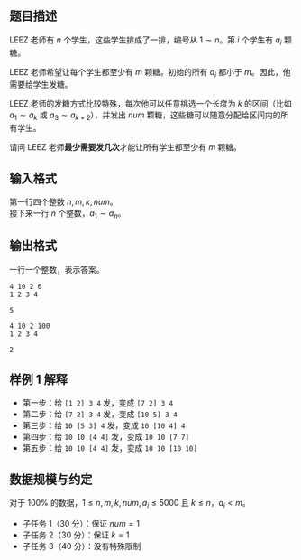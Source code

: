 ## 题目描述

LEEZ 老师有 $n$ 个学生，这些学生排成了一排，编号从 $1\sim n$。第 $i$ 个学生有 $a_i$ 颗糖。

LEEZ 老师希望让每个学生都至少有 $m$ 颗糖。初始的所有 $a_i$ 都小于 $m$。因此，他需要给学生发糖。

LEEZ 老师的发糖方式比较特殊，每次他可以任意挑选一个长度为 $k$ 的区间（比如 $a_1\sim a_k$ 或 $a_3\sim a_{k+2}$），并发出 $num$ 颗糖，这些糖可以随意分配给区间内的所有学生。

请问 LEEZ 老师**最少需要发几次**才能让所有学生都至少有 $m$ 颗糖。

## 输入格式

第一行四个整数 $n,m,k,num$。  
接下来一行 $n$ 个整数，$a_1\sim a_n$。

## 输出格式

一行一个整数，表示答案。

```input1
4 10 2 6
1 2 3 4
```

```output1
5
```

```input2
4 10 2 100
1 2 3 4
```

```output2
2
```

## 样例 1 解释

- 第一步：给 `[1 2] 3 4` 发，变成 `[7 2] 3 4`
- 第二步：给 `[7 2] 3 4` 发，变成 `[10 5] 3 4`
- 第三步：给 `10 [5 3] 4` 发，变成 `10 [10 4] 4`
- 第四步：给 `10 10 [4 4]` 发，变成 `10 10 [7 7]`
- 第五步：给 `10 10 [4 4]` 发，变成 `10 10 [10 10]`


## 数据规模与约定

对于 $100\%$ 的数据，$1\le n,m,k,num,a_i \le 5000$ 且 $k\le n$，$a_i\lt m$。

- 子任务 1（30 分）：保证 $num=1$
- 子任务 2（30 分）：保证 $k=1$
- 子任务 3（40 分）：没有特殊限制
